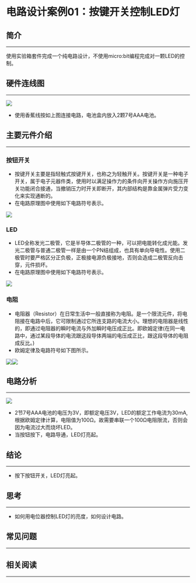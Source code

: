 ﻿---
sidebar_position: 3
sidebar_label: 按键开关控制LED灯
---

# 电路设计案例01：按键开关控制LED灯

## 简介 ##
---
使用实验箱套件完成一个纯电路设计，不使用micro:bit编程完成对一颗LED的控制。

## 硬件连线图 ##
---

![](https://wiki-media-ef.oss-cn-hongkong.aliyuncs.com//images/yz5xnRg.png)

- 使用香蕉线按如上图连接电路，电池盒内放入2颗7号AAA电池。

## 主要元件介绍 ##
---
### 按钮开关 ###
- 按键开关主要是指轻触式按键开关，也称之为轻触开关。按键开关是一种电子开关，属于电子元器件类，使用时以满足操作力的条件向开关操作方向施压开关功能闭合接通，当撤销压力时开关即断开，其内部结构是靠金属弹片受力变化来实现通断的。
- 在电路原理图中使用如下电路符号表示。

![](https://wiki-media-ef.oss-cn-hongkong.aliyuncs.com//images/a7hZ4QV.jpg)


### LED ###

- LED全称发光二极管，它是半导体二极管的一种，可以把电能转化成光能。发光二极管与普通二极管一样是由一个PN结组成，也具有单向导电性。使用二极管时要严格区分正负极，正极接电源负极接地，否则会造成二极管反向击穿，元件损坏。
- 在电路原理图中使用如下电路符号表示。

![](https://wiki-media-ef.oss-cn-hongkong.aliyuncs.com//images/X7Q3maG.jpg)

### 电阻 ###

- 电阻器（Resistor）在日常生活中一般直接称为电阻。是一个限流元件，将电阻接在电路中后，它可限制通过它所连支路的电流大小。理想的电阻器是线性的，即通过电阻器的瞬时电流与外加瞬时电压成正比。即欧姆定律(在同一电路中，通过某段导体的电流跟这段导体两端的电压成正比，跟这段导体的电阻成反比。)
- 欧姆定律及电路符号如下图所示。

![](https://wiki-media-ef.oss-cn-hongkong.aliyuncs.com//images/qi7NN1q.jpg)![](https://wiki-media-ef.oss-cn-hongkong.aliyuncs.com//images/4deyNTp.jpg)

## 电路分析 ##
---

![](https://wiki-media-ef.oss-cn-hongkong.aliyuncs.com//images/QjQIE0O.png)

- 2节7号AAA电池的电压为3V，即额定电压3V，LED的额定工作电流为30mA,根据欧姆定律计算，电阻值为100Ω。故需要串联一个100Ω电阻限流，否则会因为电流过大而烧坏LED。
- 当按钮按下，电路导通，LED灯亮起。


## 结论
---

- 按下按钮开关，LED灯亮起。

## 思考
---

- 如何用电位器控制LED灯的亮度，如何设计电路。

## 常见问题
---

## 相关阅读
---
